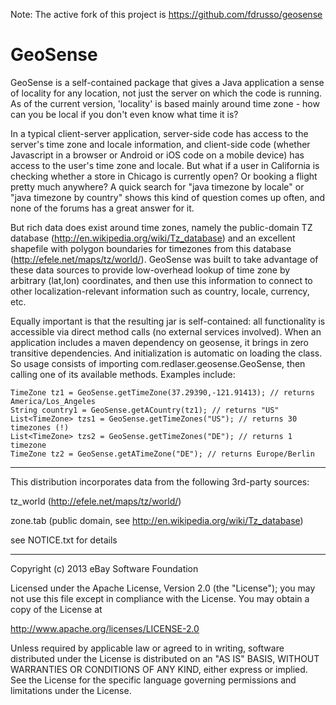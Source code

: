 Note: The active fork of this project is https://github.com/fdrusso/geosense


GeoSense
========

GeoSense is a self-contained package that gives a Java application a sense 
of locality for any location, not just the server on which the code is 
running. As of the current version, 'locality' is based mainly around
time zone - how can you be local if you don't even know what time it is?

In a typical client-server application, server-side code has access to the
server's time zone and locale information, and client-side code (whether 
Javascript in a browser or Android or iOS code on a mobile device) has access 
to the user's time zone and locale. But what if a user in California is 
checking whether a store in Chicago is currently open? Or booking a flight 
pretty much anywhere? A quick search for "java timezone by locale" or 
"java timezone by country" shows this kind of question comes up often, and 
none of the forums has a great answer for it. 

But rich data does exist around time zones, namely the public-domain TZ 
database (http://en.wikipedia.org/wiki/Tz_database) and an excellent shapefile 
with polygon boundaries for timezones from this database
(http://efele.net/maps/tz/world/). GeoSense was built to take advantage of 
these data sources to provide low-overhead lookup of time zone by arbitrary 
(lat,lon) coordinates, and then use this information to connect to other 
localization-relevant information such as country, locale, currency, etc.

Equally important is that the resulting jar is self-contained: all functionality 
is accessible via direct method calls (no external services involved). When an
application includes a maven dependency on geosense, it brings in zero
transitive dependencies. And initialization is automatic on loading the class.
So usage consists of importing com.redlaser.geosense.GeoSense, then calling one
of its available methods. Examples include:

	TimeZone tz1 = GeoSense.getTimeZone(37.29390,-121.91413); // returns America/Los_Angeles
	String country1 = GeoSense.getACountry(tz1); // returns "US"
	List<TimeZone> tzs1 = GeoSense.getTimeZones("US"); // returns 30 timezones (!)
	List<TimeZone> tzs2 = GeoSense.getTimeZones("DE"); // returns 1 timezone
	TimeZone tz2 = GeoSense.getATimeZone("DE"); // returns Europe/Berlin

------------------------------
This distribution incorporates data from the following 3rd-party sources:

tz_world (http://efele.net/maps/tz/world/)

zone.tab (public domain, see http://en.wikipedia.org/wiki/Tz_database)

see NOTICE.txt for details

-------------------------------------------
Copyright (c) 2013 eBay Software Foundation

Licensed under the Apache License, Version 2.0 (the "License");
you may not use this file except in compliance with the License.
You may obtain a copy of the License at

http://www.apache.org/licenses/LICENSE-2.0

Unless required by applicable law or agreed to in writing, software
distributed under the License is distributed on an "AS IS" BASIS,
WITHOUT WARRANTIES OR CONDITIONS OF ANY KIND, either express or implied.
See the License for the specific language governing permissions and
limitations under the License. 
